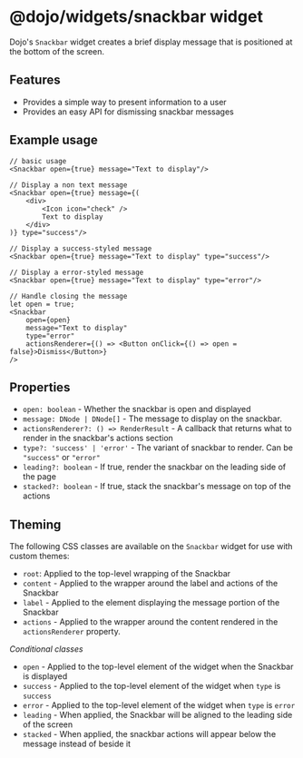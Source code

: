 # @dojo/widgets/snackbar widget

Dojo's `Snackbar` widget creates a brief display message that is positioned at the bottom of the screen.

## Features

- Provides a simple way to present information to a user
- Provides an easy API for dismissing snackbar messages

## Example usage

```tsx
// basic usage
<Snackbar open={true} message="Text to display"/>

// Display a non text message
<Snackbar open={true} message={(
	<div>
		<Icon icon="check" />
		Text to display
	</div>
)} type="success"/>

// Display a success-styled message
<Snackbar open={true} message="Text to display" type="success"/>

// Display a error-styled message
<Snackbar open={true} message="Text to display" type="error"/>

// Handle closing the message
let open = true;
<Snackbar
	open={open}
	message="Text to display"
	type="error"
	actionsRenderer={() => <Button onClick={() => open = false}>Dismiss</Button>}
/>
```

## Properties

- `open: boolean` - Whether the snackbar is open and displayed
- `message: DNode | DNode[]` - The message to display on the snackbar.
- `actionsRenderer?: () => RenderResult` -  A callback that returns what to render in the snackbar's actions section
- `type?: 'success' | 'error'` - The variant of snackbar to render. Can be `"success"` or `"error"`
- `leading?: boolean` - If true, render the snackbar on the leading side of the page
- `stacked?: boolean` - If true, stack the snackbar's message on top of the actions

## Theming

The following CSS classes are available on the `Snackbar` widget for use with custom themes:

- `root`: Applied to the top-level wrapping of the Snackbar
- `content` - Applied to the wrapper around the label and actions of the Snackbar
- `label` - Applied to the element displaying the message portion of the Snackbar
- `actions` - Applied to the wrapper around the content rendered in the `actionsRenderer` property.

*Conditional classes*

- `open` - Applied to the top-level element of the widget when the Snackbar is displayed
- `success` - Applied to the top-level element of the widget when `type` is `success`
- `error`  - Applied to the top-level element of the widget when `type` is `error`
- `leading` - When applied, the Snackbar will be aligned to the leading side of the screen
- `stacked` - When applied, the snackbar actions will appear below the message instead of beside it
